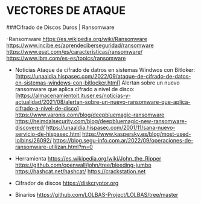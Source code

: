 # VECTORES DE ATAQUE

###Cifrado de Discos Duros | Ransomware

-Ransomware
https://es.wikipedia.org/wiki/Ransomware
https://www.incibe.es/aprendeciberseguridad/ransomware
https://www.eset.com/es/caracteristicas/ransomware/
https://www.ibm.com/es-es/topics/ransomware

- Noticias
Ataque de cifrado de datros en sistemas Windwos con Bitloker: [https://unaaldia.hispasec.com/2022/09/ataque-de-cifrado-de-datos-en-sistemas-windows-con-bitlocker.html]
Alertan sobre un nuevo ransomware que aplica cifrado a nivel de disco: [https://almacenamientoit.ituser.es/noticias-y-actualidad/2021/08/alertan-sobre-un-nuevo-ransomware-que-aplica-cifrado-a-nivel-de-disco]
https://www.varonis.com/blog/deepbluemagic-ransomware
https://heimdalsecurity.com/blog/deepbluemagic-new-ransomware-discovered/
https://unaaldia.hispasec.com/2001/11/sana-nuevo-servicio-de-hispasec.html
https://www.kaspersky.es/blog/most-used-lolbins/26092/
https://blog.segu-info.com.ar/2022/09/operaciones-de-ransomware-utilizan.html?m=0

- Herramienta
  https://es.wikipedia.org/wiki/John_the_Ripper
  https://github.com/openwall/john/tree/bleeding-jumbo
  https://hashcat.net/hashcat/
  https://crackstation.net

- Cifrador de discos
  https://diskcryptor.org

- Binarios
  https://github.com/LOLBAS-Project/LOLBAS/tree/master
